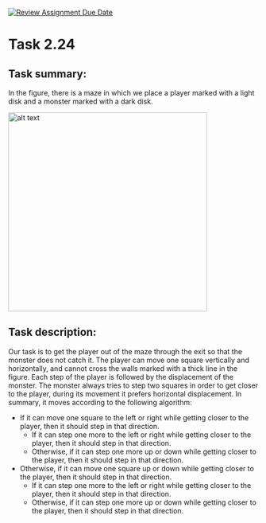[![Review Assignment Due Date](https://classroom.github.com/assets/deadline-readme-button-24ddc0f5d75046c5622901739e7c5dd533143b0c8e959d652212380cedb1ea36.svg)](https://classroom.github.com/a/1_hdBt_5)
# Task 2.24


## Task summary:
In the figure, there is a maze in which we place a player marked with a light disk and a monster marked with a dark disk.

 <img src="https://i.imgur.com/aubeVIH.png" alt="alt text" width="400" height="400">

## Task description:
Our task is to get the player out of the maze through the exit so that the monster does not catch it. The player can move one square vertically and horizontally, and cannot cross the walls marked with a thick line in the figure.
Each step of the player is followed by the displacement of the monster. The monster always tries to step two squares in order to get closer to the player, during its movement it prefers horizontal displacement. In summary, it moves according to the following algorithm:
* If it can move one square to the left or right while getting closer to the player, then it should step in that direction.
    - If it can step one more to the left or right while getting closer to the player, then it should step in that direction.
    - Otherwise, if it can step one more up or down while getting closer to the player, then it should step in that direction.
* Otherwise, if it can move one square up or down while getting closer to the player, then it should step in that direction.
  - If it can step one more to the left or right while getting closer to the player, then it should step in that direction.
  - Otherwise, if it can step one more up or down while getting closer to the player, then it should step in that direction.
